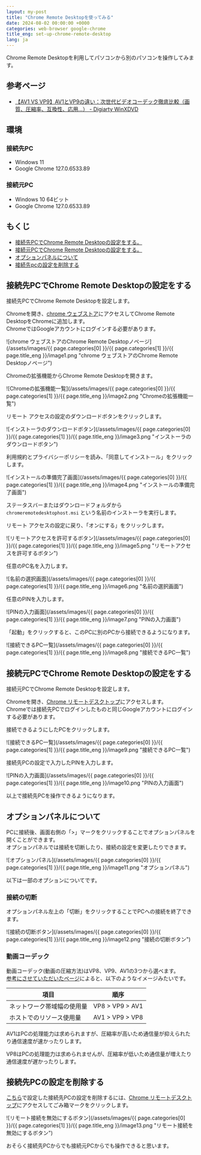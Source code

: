 ```yaml
---
layout: my-post
title: "Chrome Remote Desktopを使ってみる"
date: 2024-08-02 00:00:00 +0000
categories: web-browser google-chrome
title_eng: set-up-chrome-remote-desktop
lang: ja
---
```


Chrome Remote Desktopを利用してパソコンから別のパソコンを操作してみます。

## 参考ページ
- [【AV1 VS VP9】AV1とVP9の違い：次世代ビデオコーデック徹底比較（画質、圧縮率、互換性、応用…） - Digiarty WinXDVD](https://www.winxdvd.com/video-convert/av1-vs-vp9.htm)

## 環境
### 接続先PC
- Windows 11
- Google Chrome 127.0.6533.89

### 接続元PC
- Windows 10 64ビット
- Google Chrome 127.0.6533.89

## もくじ
- [接続先PCでChrome Remote Desktopの設定をする。](#接続先pcでchrome-remote-desktopの設定をする)
- [接続元PCでChrome Remote Desktopの設定をする。](#接続元pcでchrome-remote-desktopの設定をする)
- [オプションパネルについて](#オプションパネルについて)
- [接続先pcの設定を削除する](#接続先pcの設定を削除する)

## 接続先PCでChrome Remote Desktopの設定をする
接続先PCでChrome Remote Desktopを設定します。

Chromeを開き、[chrome ウェブストア](https://chromewebstore.google.com/)にアクセスしてChrome Remote DesktopをChromeに追加します。  
ChromeではGoogleアカウントにログインする必要があります。

![chrome ウェブストアのChrome Remote Desktopノページ](/assets/images/{{ page.categories[0] }}/{{ page.categories[1] }}/{{ page.title_eng }}/image1.png "chrome ウェブストアのChrome Remote Desktopノページ")

Chromeの拡張機能からChrome Remote Desktopを開きます。

![Chromeの拡張機能一覧](/assets/images/{{ page.categories[0] }}/{{ page.categories[1] }}/{{ page.title_eng }}/image2.png "Chromeの拡張機能一覧")

リモート アクセスの設定のダウンロードボタンをクリックします。

![インストーラのダウンロードボタン](/assets/images/{{ page.categories[0] }}/{{ page.categories[1] }}/{{ page.title_eng }}/image3.png "インストーラのダウンロードボタン")

利用規約とプライバシーポリシーを読み、「同意してインストール」をクリックします。

![インストールの準備完了画面](/assets/images/{{ page.categories[0] }}/{{ page.categories[1] }}/{{ page.title_eng }}/image4.png "インストールの準備完了画面")

ステータスバーまたはダウンロードフォルダから `chromeremotedesktophost.msi` という名前のインストーラを実行します。

リモート アクセスの設定に戻り、「オンにする」をクリックします。

![リモートアクセスを許可するボタン](/assets/images/{{ page.categories[0] }}/{{ page.categories[1] }}/{{ page.title_eng }}/image5.png "リモートアクセスを許可するボタン")

任意のPC名を入力します。

![名前の選択画面](/assets/images/{{ page.categories[0] }}/{{ page.categories[1] }}/{{ page.title_eng }}/image6.png "名前の選択画面")

任意のPINを入力します。

![PINの入力画面](/assets/images/{{ page.categories[0] }}/{{ page.categories[1] }}/{{ page.title_eng }}/image7.png "PINの入力画面")

「起動」をクリックすると、このPCに別のPCから接続できるようになります。

![接続できるPC一覧](/assets/images/{{ page.categories[0] }}/{{ page.categories[1] }}/{{ page.title_eng }}/image8.png "接続できるPC一覧")

## 接続元PCでChrome Remote Desktopの設定をする
接続元PCでChrome Remote Desktopを設定します。

Chromeを開き、[Chrome リモートデスクトップ](https://remotedesktop.google.com/access)にアクセスします。  
Chromeでは接続先PCでログインしたものと同じGoogleアカウントにログインする必要があります。

接続できるようにしたPCをクリックします。

![接続できるPC一覧](/assets/images/{{ page.categories[0] }}/{{ page.categories[1] }}/{{ page.title_eng }}/image9.png "接続できるPC一覧")

接続先PCの設定で入力したPINを入力します。

![PINの入力画面](/assets/images/{{ page.categories[0] }}/{{ page.categories[1] }}/{{ page.title_eng }}/image10.png "PINの入力画面")

以上で接続先PCを操作できるようになります。

## オプションパネルについて
PCに接続後、画面右側の「>」マークをクリックすることでオプションパネルを開くことができます。  
オプションパネルでは接続を切断したり、接続の設定を変更したりできます。

![オプションパネル](/assets/images/{{ page.categories[0] }}/{{ page.categories[1] }}/{{ page.title_eng }}/image11.png "オプションパネル")

以下は一部のオプションについてです。

### 接続の切断
オプションパネル左上の「切断」をクリックすることでPCへの接続を終了できます。

![接続の切断ボタン](/assets/images/{{ page.categories[0] }}/{{ page.categories[1] }}/{{ page.title_eng }}/image12.png "接続の切断ボタン")

### 動画コーデック
動画コーデック(動画の圧縮方法)はVP8、VP9、AV1の3つから選べます。  
[参考にさせていただいたページ](https://www.winxdvd.com/video-convert/av1-vs-vp9.htm)によると、以下のようなイメージみたいです。

|項目|順序|
|----|----|
|ネットワーク帯域幅の使用量|VP8 > VP9 > AV1|
|ホストでのリソース使用量|AV1 > VP9 > VP8|

AV1はPCの処理能力は求められますが、圧縮率が高いため通信量が抑えられたり通信速度が速かったりします。

VP8はPCの処理能力は求められませんが、圧縮率が低いため通信量が増えたり通信速度が遅かったりします。

## 接続先PCの設定を削除する
[こちら](#接続先pcでchrome-remote-desktopの設定をする)で設定した接続先PCの設定を削除するには、[Chrome リモートデスクトップ](https://remotedesktop.google.com/access)にアクセスしてごみ箱マークをクリックします。

![リモート接続を無効にするボタン](/assets/images/{{ page.categories[0] }}/{{ page.categories[1] }}/{{ page.title_eng }}/image13.png "リモート接続を無効にするボタン")

おそらく接続先PCからでも接続元PCからでも操作できると思います。